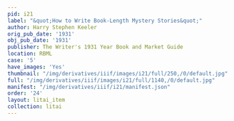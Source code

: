 ```yaml
---
pid: i21
label: "&quot;How to Write Book-Length Mystery Stories&quot;"
author: Harry Stephen Keeler
orig_pub_date: '1931'
obj_pub_date: '1931'
publisher: The Writer's 1931 Year Book and Market Guide
location: RBML
case: '5'
have_images: 'Yes'
thumbnail: "/img/derivatives/iiif/images/i21/full/250,/0/default.jpg"
full: "/img/derivatives/iiif/images/i21/full/1140,/0/default.jpg"
manifest: "/img/derivatives/iiif/i21/manifest.json"
order: '24'
layout: litai_item
collection: litai
---
```

